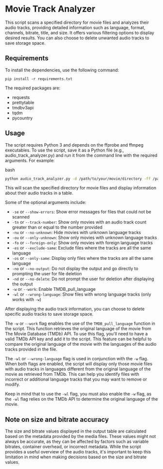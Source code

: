 Movie Track Analyzer
====================
This script scans a specified directory for movie files and analyzes their audio tracks, providing detailed information such as language, format, channels, bitrate, title, and size. It offers various filtering options to display desired results. You can also choose to delete unwanted audio tracks to save storage space.

Requirements
------------

To install the dependencies, use the following command:

`pip install -r requirements.txt`

The required packages are:

*   requests
*   prettytable
*   tmdbv3api
*   tqdm
*   pycountry

Usage
-----
The script requires Python 3 and depends on the ffprobe and ffmpeg executables. To use the script, save it as a Python file (e.g., audio\_track\_analyzer.py) and run it from the command line with the required arguments. For example:

bash

```bash
python audio_track_analyzer.py -d /path/to/your/movie/directory -ff /path/to/ffmpeg-folder
```

This will scan the specified directory for movie files and display information about their audio tracks in a table.

Some of the optional arguments include:

*   `-se` or `--show-errors`: Show error messages for files that could not be scanned
*   `-tn` or `--track-number`: Show only movies with an audio track count greater than or equal to the number provided
*   `-nu` or `--no-unknown`: Hide movies with unknown language tracks
*   `-ou` or `--only-unknown`: Show only movies with unknown language tracks
*   `-fo` or `--foreign-only`: Show only movies with foreign language tracks
*   `-es` or `--exclude-same`: Exclude files where the tracks are all the same language
*   `-os` or `--only-same`: Display only files where the tracks are all the same language
*   `-no` or `--no-output`: Do not display the output and go directly to prompting the user for file deletion
*   `-nd` or `--no-delete`: Do not prompt the user for deletion after displaying the output
*   `-w` or `--work`: Enable TMDB\_pull\_language
*   `-wl` or `--wrong-language`: Show files with wrong language tracks (only works with `-w`)

After displaying the audio track information, you can choose to delete specific audio tracks to save storage space.

The `-w` or `--work` flag enables the use of the `TMDB_pull_language` function in the script. This function retrieves the original language of the movie from The Movie Database (TMDb) API. To use this flag, you'll need to have a valid TMDb API key and add it to the script. This feature can be helpful to compare the original language of the movie with the languages of the audio tracks provided in the file.

The `-wl` or `--wrong-language` flag is used in conjunction with the `-w` flag. When both flags are enabled, the script will display only those movie files with audio tracks in languages different from the original language of the movie as retrieved from TMDb. This can help you identify files with incorrect or additional language tracks that you may want to remove or modify.

Keep in mind that to use the `-wl` flag, you must also enable the `-w` flag, as the `-wl` flag relies on the TMDb API to determine the original language of the movie.

Note on size and bitrate accuracy
---------------------------------

The size and bitrate values displayed in the output table are calculated based on the metadata provided by the media files. These values might not always be accurate, as they can be affected by factors such as variable bitrates, container overhead, or incorrect metadata. While the script provides a useful overview of the audio tracks, it's important to keep this limitation in mind when making decisions based on the size and bitrate values.
